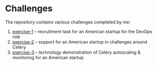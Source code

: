 # Challenges

The repository contains various challenges completed by me:

1. [exercise-1](./exercise-1) – recruitment task for an American startup for the DevOps role
2. [exercise-2](./exercise-2) – support for an American startup in challenges around Celery
3. [exercise-3](./exercise-3) – technology demonstration of Celery autoscaling & monitoring for an American startup

